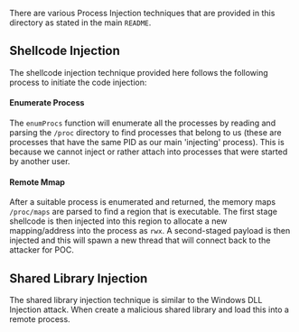 There are various Process Injection techniques that are provided in this directory as stated in the main `README`.
## Shellcode Injection 

The shellcode injection technique provided here follows the following process to initiate the code injection:

#### Enumerate Process

The `enumProcs` function will enumerate all the processes by reading and parsing the `/proc` directory to find processes that belong to us (these are processes that have the same PID as our main 'injecting' process). This is because we cannot inject or rather attach into processes that were started by another user. 

#### Remote Mmap

After a suitable process is enumerated and returned, the memory maps `/proc/maps` are parsed to find a region that is executable. The first stage shellcode is then injected into this region to allocate a new mapping/address into the process as `rwx`. A second-staged payload is then injected and this will spawn a new thread that will connect back to the attacker for POC. 

## Shared Library Injection

The shared library injection technique is similar to the Windows DLL Injection attack. When create a malicious shared library and load this into a remote process. 
